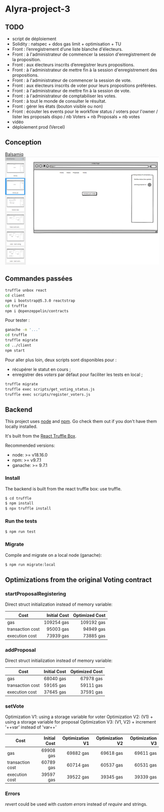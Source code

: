 # Alyra-project-3

## TODO
- script de déploiement
- Solidity : natspec + ddos gas limit + optimisation + TU
- Front : l’enregistrement d’une liste blanche d'électeurs. 
- Front : à l'administrateur de commencer la session d'enregistrement de la proposition.
- Front : aux électeurs inscrits d’enregistrer leurs propositions.
- Front : à l'administrateur de mettre fin à la session d'enregistrement des propositions.
- Front : à l'administrateur de commencer la session de vote.
- Front : aux électeurs inscrits de voter pour leurs propositions préférées.
- Front : à l'administrateur de mettre fin à la session de vote.
- Front : à l'administrateur de comptabiliser les votes.
- Front : à tout le monde de consulter le résultat.
- Front : gérer les états (bouton visible ou non)
- Front : écouter les events pour le workflow status / voters pour l'owner / lister les proposals dispo / nb Voters + nb Proposals + nb votes
- vidéo
- déploiement prod (Vercel)

## Conception
[Balsamiq](https://balsamiq.com/)
![Alt text](conception.png)

## Commandes passées
```bash
truffle unbox react
cd client
npm i bootstrap@5.3.0 reactstrap
cd truffle
npm i @openzeppelin/contracts
```

Pour tester :  
```bash
ganache -m '...'
cd truffle
truffle migrate
cd ../client
npm start
```

Pour aller plus loin, deux scripts sont disponibles pour :  
 - récupérer le statut en cours ;
 - enregistrer des <i>voters</i> par défaut pour faciliter les tests en local ;
```bash
truffle migrate
truffle exec scripts/get_voting_status.js
truffle exec scripts/register_voters.js
```

## Backend

This project uses [node](http://nodejs.org) and [npm](https://npmjs.com). Go check them out if you don't have them locally installed.

It's built from the [React Truffle Box](https://trufflesuite.com/boxes/react/).

Recommended versions:

* node: >= v18.16.0
* npm: >= v9.7.1
* ganache: >= 9.7.1

### Install

The backend is built from the react truffle box:  use truffle.

```sh
$ cd truffle 
$ npm install
$ npx truffle install
```

### Run the tests

```sh
$ npm run test
```

### Migrate

Compile and migrate on a local node (ganache):

```sh
$ npm run migrate:local
```

## Optimizations from the original Voting contract

### startProposalRegistering

Direct struct initialization instead of memory variable:

| Cost              | Initial Cost | Optimized Cost |
| ------------------| ------------:| --------------:|
| gas               |   109254 gas |     109192 gas |
| transaction cost  |    95003 gas |      94949 gas |
| execution cost    |    73939 gas |      73885 gas |

### addProposal

Direct struct initialization instead of memory variable:

| Cost              | Initial Cost | Optimized Cost |
| ------------------| ------------:| --------------:|
| gas               |   68040 gas |       67978 gas |
| transaction cost  |    59165 gas |      59111 gas |
| execution cost    |    37645 gas |      37591 gas |

### setVote

Optimization V1: using a storage variable for voter
Optimization V2: (V1) + using a storage variable for proposal
Optimization V3: (V1, V2) + increment '++var' instead of 'var++'

| Cost              | Initial Cost | Optimization V1 | Optimization V2 | Optimization V3 |
| ------------------| ------------:| ---------------:| ---------------:| ---------------:|
| gas               |    69908 gas |       69882 gas |       69618 gas |       69611 gas |
| transaction cost  |    60789 gas |       60714 gas |       60537 gas |       60531 gas |
| execution cost    |    39597 gas |       39522 gas |       39345 gas |       39339 gas |


### Errors

*revert* could be used with *custom errors* instead of *require* and strings.     
